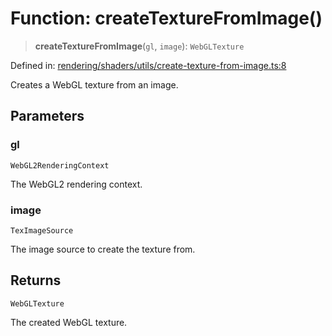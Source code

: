 # Function: createTextureFromImage()

> **createTextureFromImage**(`gl`, `image`): `WebGLTexture`

Defined in: [rendering/shaders/utils/create-texture-from-image.ts:8](https://github.com/Forge-Game-Engine/Forge/blob/6a4c05c6b58848e53a4f2ca7d9cd2f9b6c10e5ac/src/rendering/shaders/utils/create-texture-from-image.ts#L8)

Creates a WebGL texture from an image.

## Parameters

### gl

`WebGL2RenderingContext`

The WebGL2 rendering context.

### image

`TexImageSource`

The image source to create the texture from.

## Returns

`WebGLTexture`

The created WebGL texture.
